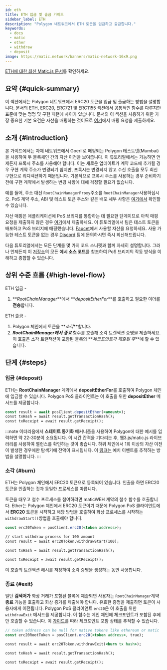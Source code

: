 ```yaml
---
id: eth
title: ETH 입금 및 출금 가이드
sidebar_label: ETH
description: "Polygon 네트워크에서 ETH 토큰을 입금하고 출금합니다."
keywords:
  - docs
  - matic
  - ether
  - withdraw
  - deposit
image: https://matic.network/banners/matic-network-16x9.png
---
```


[ETH에 대한 최신 Matic.js 문서](https://maticnetwork.github.io/matic.js/docs/pos/deposit-ether/)를 확인하세요.

## 요약 {#quick-summary}

이 섹션에서는 Polygon 네트워크에서 ERC20 토큰을 입금 및 출금하는 방법을 설명합니다. 문서의 ETH, ERC20, ERC721 및 ERC1155 섹션에서 공통적인 함수를 다루지만 표준에 맞는 명명 및 구현 패턴에 차이가 있습니다. 문서의 이 섹션을 사용하기 위한 가장 중요한 기본 요건은 자산을 매핑하는 것이므로 [여기](https://docs.polygon.technology/docs/develop/ethereum-polygon/submit-mapping-request/)에서 매핑 요청을 제출하세요.

## 소개 {#introduction}

본 가이드에서는 자체 네트워크에서 Goerli로 매핑되는 Polygon 테스트넷(Mumbai)을 사용하여 두 블록체인 간의 자산 이전을 보여줍니다. 이 튜토리얼에서는 가능하면 언제든지 프록시 주소를 사용해야 합니다. 이는 새로운 업데이트가 계약 코드에 추가될 경우 구현 계약 주소가 변경되기 쉽지만, 프록시는 변경되지 않고 수신 호출을 모두 최신 구현으로 리디렉션하기 때문입니다. 기본적으로 프록시 주소를 사용하는 경우 준비하기 전에 구현 계약에서 발생하는 변경 사항에 대해 걱정할 필요가 없습니다.

예를 들어, 주소 대신 `RootChainManagerProxy`주소를 `RootChainManager`사용하십시오. PoS 계약 주소, ABI 및 테스트 토큰 주소와 같은 배포 세부 사항은 [여기에서](/docs/develop/ethereum-polygon/pos/deployment/) 확인할 수 있습니다.

자산 매핑은 애플리케이션에 PoS 브리지를 통합하는 데 필요한 단계이므로 아직 매핑 요청을 제출하지 않은 경우 [여기](https://docs.polygon.technology/docs/develop/ethereum-polygon/submit-mapping-request/)에서 제출하세요. 이 튜토리얼에서 팀은 테스트 토큰을 배포하고 PoS 브리지에 매핑했습니다. [Faucet](https://faucet.polygon.technology/)에서 사용할 자산을 요청하세요. 사용 가능한 테스트 토큰을 없는 경우 [Discord](https://discord.com/invite/0xPolygon) 팀에 문의하시면 즉시 회신해드립니다.

다음 튜토리얼에서는 모든 단계를 몇 가지 코드 스니펫과 함께 자세히 설명합니다. 그러나 언제든지 이 [저장소](https://github.com/maticnetwork/matic.js/tree/master/examples)의 모든 **예시 소스 코드**를 참조하여 PoS 브리지의 작동 방식을 이해하고 종합할 수 있습니다.

## 상위 수준 흐름 {#high-level-flow}

ETH 입금 -

1. **_RootChainManager_**에서 **_depositEtherFor_**를 호출하고 필요한 이더를 **전송**합니다.

ETH 출금 -

1. Polygon 체인에서 토큰을 **_소각_**합니다.
2. **_RootChainManager에서_** **_종료_** 함수를 호출해 소각 트랜잭션 증명을 제출하세요. 이 호출은 소각 트랜잭션이 포함된 블록의 **_체크포인트가 제출된 후_**에 할 수 있습니다.

## 단계 {#steps}

### 입금 {#deposit}

ETH는 **RootChainManager** 계약에서 **depositEtherFor**를 호출하여 Polygon 체인에 입금할 수 있습니다. Polygon PoS 클라이언트는 이 호출을 위한 **depositEther** 메서드를 제공합니다.

```jsx
const result = await posClient.depositEther(<amount>);
const txHash = await result.getTransactionHash();
const txReceipt = await result.getReceipt();
```

:::note
이더리움에서 **스테이트 동기화** 메커니즘을 사용하여 Polygon에 대한 예시를 입력하면 약 22-30분이 소요됩니다. 이 시간 간격을 기다리는 후, 웹3.js/matic.js 라이브러리를 사용하여 밸런스를 확인하는 것이 좋습니다. 하위 체인에서 1회 이상의 자산 이전이 발생한 경우에만 탐색기에 잔액이 표시됩니다. 이 [<ins>링크는</ins>](/docs/develop/ethereum-polygon/pos/deposit-withdraw-event-pos/) 예치 이벤트를 추적하는 방법을 설명합니다.
:::

### 소각 {#burn}

ETH는 Polygon 체인에서 ERC20 토큰으로 등록되어 있습니다. 인출을 하면 ERC20 토큰을 인출하는 것과 동일한 프로세스를 따릅니다.

토큰을 태우고 철수 프로세스를 참여하려면 maticWEH 계약의 철수 함수를 호출합니다. Ether는 Polygon 체인에서 ERC20 토큰이기 때문에 Polygon PoS 클라이언트에서 **ERC20** 토큰을 시작하고 해당 방법을 호출하여 화상 프로세스를 시작하는 `withdrawStart()`방법을 호출해야 합니다.

```jsx
const erc20Token = posClient.erc20(<token address>);

// start withdraw process for 100 amount
const result = await erc20Token.withdrawStart(100);

const txHash = await result.getTransactionHash();

const txReceipt = await result.getReceipt();

```

이 호출의 트랜잭션 해시를 저장하여 소각 증명을 생성하는 동안 사용합니다.

### 종료 {#exit}


일단 **검색어가** 화상 거래가 포함된 블록에 제출되면 사용자는 `RootChainManager`계약 **종료** 기능을 호출하고 화상 증거를 제출해야 합니다. 유효한 증명을 제출하면 토큰이 사용자에게 이전됩니다. Polygon PoS 클라이언트 `erc20`은 이 호출을 위한 `withdrawExit` 메서드를 제공합니다. 이 함수는 메인 체인에 체크포인트가 포함된 후에만 호출할 수 있습니다. 이 [가이드](/docs/develop/ethereum-polygon/pos/deposit-withdraw-event-pos.md#checkpoint-events)를 따라 체크포인트 포함 상태를 추적할 수 있습니다.


```jsx
// token address can be null for native tokens like ethereum or matic
const erc20RootToken = posClient.erc20(<token address>, true);

const result = await erc20Token.withdrawExit(<burn tx hash>);

const txHash = await result.getTransactionHash();

const txReceipt = await result.getReceipt();

```
